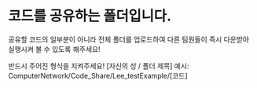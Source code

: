 # 코드를 공유하는 폴더입니다.

공유할 코드의 일부분이 아니라 전체 폴더를 업로드하여 다른 팀원들이 즉시 다운받아 실행시켜 볼 수 있도록 해주세요!

반드시 주어진 형식을 지켜주세요!
[자신의 성 / 폴더 제목]
예시:  ComputerNetwork/Code_Share/Lee_testExample/[코드]
